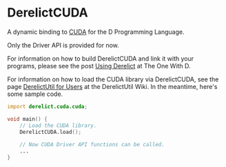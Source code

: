 DerelictCUDA
============

A dynamic binding to [CUDA](http://www.nvidia.com/object/cuda_home_new.html) for the D Programming Language.

Only the Driver API is provided for now.

For information on how to build DerelictCUDA and link it with your programs, please see the post [Using Derelict](http://dblog.aldacron.net/derelict-help/using-derelict/) at The One With D.

For information on how to load the CUDA library via DerelictCUDA, see the page [DerelictUtil for Users](https://github.com/DerelictOrg/DerelictUtil/wiki/DerelictUtil-for-Users) at the DerelictUtil Wiki. In the meantime, here's some sample code.

```D
import derelict.cuda.cuda;

void main() {
    // Load the CUDA library.
    DerelictCUDA.load();
    
    // Now CUDA Driver API functions can be called.
    ...
}
```
